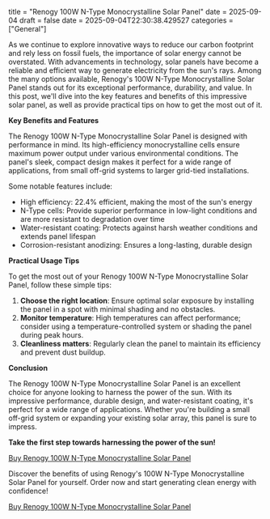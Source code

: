 title = "Renogy 100W N-Type Monocrystalline Solar Panel"
date = 2025-09-04
draft = false
date = 2025-09-04T22:30:38.429527
categories = ["General"]

As we continue to explore innovative ways to reduce our carbon footprint and rely less on fossil fuels, the importance of solar energy cannot be overstated. With advancements in technology, solar panels have become a reliable and efficient way to generate electricity from the sun's rays. Among the many options available, Renogy's 100W N-Type Monocrystalline Solar Panel stands out for its exceptional performance, durability, and value. In this post, we'll dive into the key features and benefits of this impressive solar panel, as well as provide practical tips on how to get the most out of it.

**Key Benefits and Features**

The Renogy 100W N-Type Monocrystalline Solar Panel is designed with performance in mind. Its high-efficiency monocrystalline cells ensure maximum power output under various environmental conditions. The panel's sleek, compact design makes it perfect for a wide range of applications, from small off-grid systems to larger grid-tied installations.

Some notable features include:

* High efficiency: 22.4% efficient, making the most of the sun's energy
* N-Type cells: Provide superior performance in low-light conditions and are more resistant to degradation over time
* Water-resistant coating: Protects against harsh weather conditions and extends panel lifespan
* Corrosion-resistant anodizing: Ensures a long-lasting, durable design

**Practical Usage Tips**

To get the most out of your Renogy 100W N-Type Monocrystalline Solar Panel, follow these simple tips:

1. **Choose the right location**: Ensure optimal solar exposure by installing the panel in a spot with minimal shading and no obstacles.
2. **Monitor temperature**: High temperatures can affect performance; consider using a temperature-controlled system or shading the panel during peak hours.
3. **Cleanliness matters**: Regularly clean the panel to maintain its efficiency and prevent dust buildup.

**Conclusion**

The Renogy 100W N-Type Monocrystalline Solar Panel is an excellent choice for anyone looking to harness the power of the sun. With its impressive performance, durable design, and water-resistant coating, it's perfect for a wide range of applications. Whether you're building a small off-grid system or expanding your existing solar array, this panel is sure to impress.

**Take the first step towards harnessing the power of the sun!**

[Buy Renogy 100W N-Type Monocrystalline Solar Panel](https://www.amazon.com/dp/B0D3DZWXT4)

Discover the benefits of using Renogy's 100W N-Type Monocrystalline Solar Panel for yourself. Order now and start generating clean energy with confidence!

[Buy Renogy 100W N-Type Monocrystalline Solar Panel](https://www.amazon.com/dp/B0D3DZWXT4)
